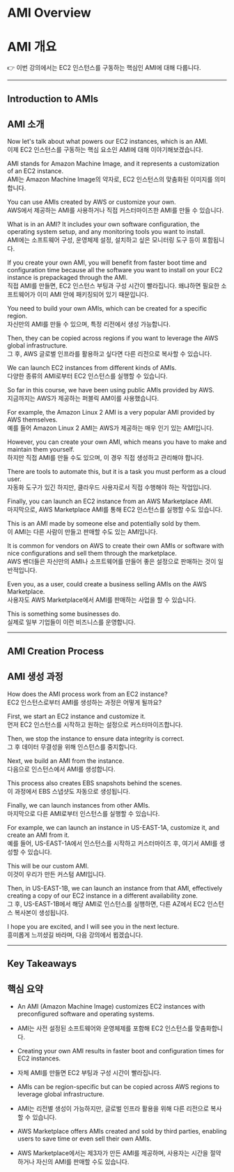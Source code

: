 # AMI Overview  
# AMI 개요  
👉 이번 강의에서는 EC2 인스턴스를 구동하는 핵심인 AMI에 대해 다룹니다.  

---

## Introduction to AMIs  
## AMI 소개  

Now let's talk about what powers our EC2 instances, which is an AMI.  
이제 EC2 인스턴스를 구동하는 핵심 요소인 AMI에 대해 이야기해보겠습니다.  

AMI stands for Amazon Machine Image, and it represents a customization of an EC2 instance.  
AMI는 Amazon Machine Image의 약자로, EC2 인스턴스의 맞춤화된 이미지를 의미합니다.  

You can use AMIs created by AWS or customize your own.  
AWS에서 제공하는 AMI를 사용하거나 직접 커스터마이즈한 AMI를 만들 수 있습니다.  

What is in an AMI? It includes your own software configuration, the operating system setup, and any monitoring tools you want to install.  
AMI에는 소프트웨어 구성, 운영체제 설정, 설치하고 싶은 모니터링 도구 등이 포함됩니다.  

If you create your own AMI, you will benefit from faster boot time and configuration time because all the software you want to install on your EC2 instance is prepackaged through the AMI.  
직접 AMI를 만들면, EC2 인스턴스 부팅과 구성 시간이 빨라집니다. 왜냐하면 필요한 소프트웨어가 이미 AMI 안에 패키징되어 있기 때문입니다.  

You need to build your own AMIs, which can be created for a specific region.  
자신만의 AMI를 만들 수 있으며, 특정 리전에서 생성 가능합니다.  

Then, they can be copied across regions if you want to leverage the AWS global infrastructure.  
그 후, AWS 글로벌 인프라를 활용하고 싶다면 다른 리전으로 복사할 수 있습니다.  

We can launch EC2 instances from different kinds of AMIs.  
다양한 종류의 AMI로부터 EC2 인스턴스를 실행할 수 있습니다.  

So far in this course, we have been using public AMIs provided by AWS.  
지금까지는 AWS가 제공하는 퍼블릭 AM이를 사용했습니다.  

For example, the Amazon Linux 2 AMI is a very popular AMI provided by AWS themselves.  
예를 들어 Amazon Linux 2 AMI는 AWS가 제공하는 매우 인기 있는 AMI입니다.  

However, you can create your own AMI, which means you have to make and maintain them yourself.  
하지만 직접 AMI를 만들 수도 있으며, 이 경우 직접 생성하고 관리해야 합니다.  

There are tools to automate this, but it is a task you must perform as a cloud user.  
자동화 도구가 있긴 하지만, 클라우드 사용자로서 직접 수행해야 하는 작업입니다.  

Finally, you can launch an EC2 instance from an AWS Marketplace AMI.  
마지막으로, AWS Marketplace AMI를 통해 EC2 인스턴스를 실행할 수도 있습니다.  

This is an AMI made by someone else and potentially sold by them.  
이 AMI는 다른 사람이 만들고 판매할 수도 있는 AMI입니다.  

It is common for vendors on AWS to create their own AMIs or software with nice configurations and sell them through the marketplace.  
AWS 벤더들은 자신만의 AMI나 소프트웨어를 만들어 좋은 설정으로 판매하는 것이 일반적입니다.  

Even you, as a user, could create a business selling AMIs on the AWS Marketplace.  
사용자도 AWS Marketplace에서 AMI를 판매하는 사업을 할 수 있습니다.  

This is something some businesses do.  
실제로 일부 기업들이 이런 비즈니스를 운영합니다.  

---

## AMI Creation Process  
## AMI 생성 과정  

How does the AMI process work from an EC2 instance?  
EC2 인스턴스로부터 AMI를 생성하는 과정은 어떻게 될까요?  

First, we start an EC2 instance and customize it.  
먼저 EC2 인스턴스를 시작하고 원하는 설정으로 커스터마이즈합니다.  

Then, we stop the instance to ensure data integrity is correct.  
그 후 데이터 무결성을 위해 인스턴스를 중지합니다.  

Next, we build an AMI from the instance.  
다음으로 인스턴스에서 AMI를 생성합니다.  

This process also creates EBS snapshots behind the scenes.  
이 과정에서 EBS 스냅샷도 자동으로 생성됩니다.  

Finally, we can launch instances from other AMIs.  
마지막으로 다른 AMI로부터 인스턴스를 실행할 수 있습니다.  

For example, we can launch an instance in US-EAST-1A, customize it, and create an AMI from it.  
예를 들어, US-EAST-1A에서 인스턴스를 시작하고 커스터마이즈 후, 여기서 AMI를 생성할 수 있습니다.  

This will be our custom AMI.  
이것이 우리가 만든 커스텀 AMI입니다.  

Then, in US-EAST-1B, we can launch an instance from that AMI, effectively creating a copy of our EC2 instance in a different availability zone.  
그 후, US-EAST-1B에서 해당 AMI로 인스턴스를 실행하면, 다른 AZ에서 EC2 인스턴스 복사본이 생성됩니다.  

I hope you are excited, and I will see you in the next lecture.  
흥미롭게 느끼셨길 바라며, 다음 강의에서 뵙겠습니다.  

---

## Key Takeaways  
## 핵심 요약  

- An AMI (Amazon Machine Image) customizes EC2 instances with preconfigured software and operating systems.  
- AMI는 사전 설정된 소프트웨어와 운영체제를 포함해 EC2 인스턴스를 맞춤화합니다.  

- Creating your own AMI results in faster boot and configuration times for EC2 instances.  
- 자체 AMI를 만들면 EC2 부팅과 구성 시간이 빨라집니다.  

- AMIs can be region-specific but can be copied across AWS regions to leverage global infrastructure.  
- AMI는 리전별 생성이 가능하지만, 글로벌 인프라 활용을 위해 다른 리전으로 복사할 수 있습니다.  

- AWS Marketplace offers AMIs created and sold by third parties, enabling users to save time or even sell their own AMIs.  
- AWS Marketplace에서는 제3자가 만든 AMI를 제공하며, 사용자는 시간을 절약하거나 자신의 AMI를 판매할 수도 있습니다.  
